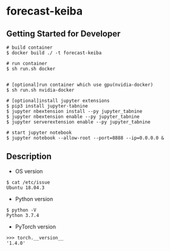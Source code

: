 # forecast-keiba

## Getting Started for Developer
```
# build container
$ docker build ./ -t forecast-keiba

# run container
$ sh run.sh docker


# [optional]run container which use gpu(nvidia-docker)
$ sh run.sh nvidia-docker

# [optional]install jupyter extensions
$ pip3 install jupyter-tabnine
$ jupyter nbextension install --py jupyter_tabnine
$ jupyter nbextension enable --py jupyter_tabnine
$ jupyter serverextension enable --py jupyter_tabnine

# start jupyter notebook
$ jupyter notebook --allow-root --port=8888 --ip=0.0.0.0 &
```

## Description
* OS version
```
$ cat /etc/issue
Ubuntu 18.04.3
```

* Python version
```
$ python -V
Python 3.7.4
```

* PyTorch version
```
>>> torch.__version__
'1.4.0'
```
